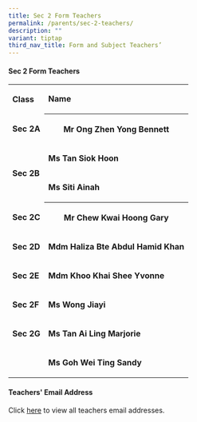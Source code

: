 ```yaml
---
title: Sec 2 Form Teachers
permalink: /parents/sec-2-teachers/
description: ""
variant: tiptap
third_nav_title: Form and Subject Teachers’
---
```

<h4>Sec 2 Form Teachers</h4>
<p></p>
<p></p>
<table style="minWidth: 50px">
<colgroup>
<col>
<col>
</colgroup>
<tbody>
<tr>
<td rowspan="1" colspan="1">
<p><strong>Class</strong>
</p>
</td>
<td rowspan="1" colspan="1">
<p><strong>Name</strong>
</p>
</td>
</tr>
<tr>
<td rowspan="1" colspan="1">
<p><strong>Sec 2A</strong>
</p>
</td>
<th rowspan="1" colspan="1">
<p>Mr Ong Zhen Yong Bennett</p>
</th>
</tr>
<tr>
<td rowspan="2" colspan="1">
<p><strong>Sec 2B</strong>
</p>
</td>
<td rowspan="1" colspan="1">
<p><strong>Ms Tan Siok Hoon</strong>
</p>
</td>
</tr>
<tr>
<td rowspan="1" colspan="1">
<p><strong>Ms Siti Ainah</strong>
</p>
</td>
</tr>
<tr>
<td rowspan="1" colspan="1">
<p><strong>Sec 2C</strong>
</p>
</td>
<th rowspan="1" colspan="1">
<p>Mr Chew Kwai Hoong Gary</p>
</th>
</tr>
<tr>
<td rowspan="1" colspan="1">
<p><strong>Sec 2D</strong>
</p>
</td>
<td rowspan="1" colspan="1">
<p><strong>Mdm Haliza Bte Abdul Hamid Khan</strong>
</p>
</td>
</tr>
<tr>
<td rowspan="1" colspan="1">
<p><strong>Sec 2E</strong>
</p>
</td>
<td rowspan="1" colspan="1">
<p><strong>Mdm Khoo Khai Shee Yvonne&nbsp;</strong>
</p>
</td>
</tr>
<tr>
<td rowspan="1" colspan="1">
<p><strong>Sec 2F</strong>
</p>
</td>
<td rowspan="1" colspan="1">
<p><strong>Ms Wong Jiayi</strong>
</p>
</td>
</tr>
<tr>
<td rowspan="1" colspan="1">
<p><strong>Sec 2G</strong>
</p>
</td>
<td rowspan="1" colspan="1">
<p><strong>Ms Tan Ai Ling Marjorie</strong>
</p>
</td>
</tr>
<tr>
<td rowspan="1" colspan="1">
<p></p>
</td>
<td rowspan="1" colspan="1">
<p><strong>Ms Goh Wei Ting Sandy</strong>
</p>
</td>
</tr>
</tbody>
</table>
<h4>Teachers' Email Address</h4>
<p>Click&nbsp;<a href="https://staging.d1wp5xkpm2dbnc.amplifyapp.com/parents/teachers-email-address/" rel="noopener noreferrer nofollow" target="_blank">here</a>&nbsp;to
view all teachers email addresses.</p>
<p></p>
<p></p>
<p></p>